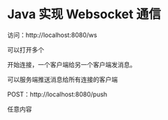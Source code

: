# Java 实现 Websocket 通信



访问：http://localhost:8080/ws

可以打开多个



开始连接，一个客户端给另一个客户端发消息。



可以服务端推送消息给所有连接的客户端

POST：http://localhost:8080/push

任意内容
